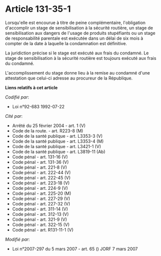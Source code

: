 # Article 131-35-1

Lorsqu'elle est encourue à titre de peine complémentaire, l'obligation d'accomplir un stage de sensibilisation à la sécurité
routière, un stage de sensibilisation aux dangers de l'usage de produits stupéfiants ou un stage de responsabilité parentale
est exécutée dans un délai de six mois à compter de la date à laquelle la condamnation est définitive.

La juridiction précise si le stage est exécuté aux frais du condamné. Le stage de sensibilisation à la sécurité routière est
toujours exécuté aux frais du condamné.

L'accomplissement du stage donne lieu à la remise au condamné d'une attestation que celui-ci adresse au procureur de la
République.

**Liens relatifs à cet article**

_Codifié par_:

  - Loi n°92-683 1992-07-22

_Cité par_:

  - Arrêté du 25 février 2004 - art. 1 (V)
  - Code de la route. - art. R223-8 (M)
  - Code de la santé publique - art. L3353-3 (V)
  - Code de la santé publique - art. L3353-4 (M)
  - Code de la santé publique - art. L3421-1 (V)
  - Code de la santé publique - art. L3819-11 (Ab)
  - Code pénal - art. 131-16 (V)
  - Code pénal - art. 131-36 (V)
  - Code pénal - art. 221-8 (V)
  - Code pénal - art. 222-44 (V)
  - Code pénal - art. 222-45 (V)
  - Code pénal - art. 223-18 (V)
  - Code pénal - art. 224-9 (V)
  - Code pénal - art. 225-20 (M)
  - Code pénal - art. 227-29 (V)
  - Code pénal - art. 227-32 (V)
  - Code pénal - art. 311-14 (V)
  - Code pénal - art. 312-13 (V)
  - Code pénal - art. 321-9 (V)
  - Code pénal - art. 322-15 (V)
  - Code pénal - art. R131-11-1 (V)

_Modifié par_:

  - Loi n°2007-297 du 5 mars 2007 - art. 65 () JORF 7 mars 2007
